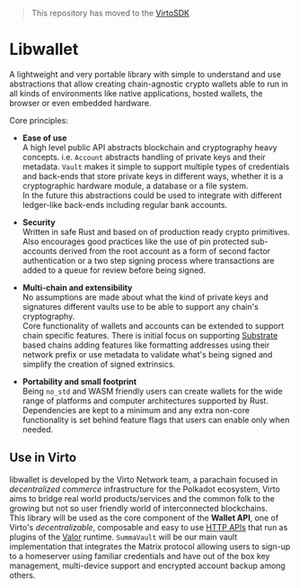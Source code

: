 > This repository has moved to the [VirtoSDK](https://github.com/virto-network/virto-sdk)

# Libwallet

A lightweight and very portable library with simple to understand and use
abstractions that allow creating chain-agnostic crypto wallets able to run in
all kinds of environments like native applications, hosted wallets, the browser
or even embedded hardware.

Core principles:

- **Ease of use**  
  A high level public API abstracts blockchain and cryptography heavy concepts.
  i.e. `Account` abstracts handling of private keys and their metadata. 
  `Vault` makes it simple to support multiple types of credentials and
  back-ends that store private keys in different ways, whether it is a
  cryptographic hardware module, a database or a file system.  
  In the future this abstractions could be used to integrate with different
  ledger-like back-ends including regular bank accounts.

- **Security**  
  Written in safe Rust and based on of production ready crypto primitives. Also
  encourages good practices like the use of pin protected sub-accounts derived
  from the root account as a form of second factor authentication or a two step
  signing process where transactions are added to a queue for review before
  being signed.

- **Multi-chain and extensibility**  
  No assumptions are made about what the kind of private keys and signatures
  different vaults use to be able to support any chain's cryptography.  
  Core functionality of wallets and accounts can be extended to support chain
  specific features. There is initial focus on supporting [Substrate][1] based
  chains adding features like formatting addresses using their network prefix
  or use metadata to validate what's being signed and simplify the creation of
  signed extrinsics.
   
- **Portability and small footprint**  
  Being `no_std` and WASM friendly users can create wallets for the wide range
  of platforms and computer architectures supported by Rust. Dependencies are
  kept to a minimum and any extra non-core functionality is set behind feature
  flags that users can enable only when needed.
  
[1]: https://substrate.io/

## Use in Virto

libwallet is developed by the Virto Network team, a parachain focused in
*decentralized commerce* infrastructure for the Polkadot ecosystem, Virto aims
to bridge real world products/services and the common folk to the growing but
not so user friendly world of interconnected blockchains.  
This library will be used as the core component of the **Wallet API**, one of
Virto's *decentralizable*, composable and easy to use [HTTP APIs][2] that run
as plugins of the [Valor][3] runtime.
`SummaVault` will be our main vault implementation that integrates the Matrix
protocol allowing users to sign-up to a homeserver using familiar credentials
and have out of the box key management, multi-device support and encrypted
account backup among others.

[2]: https://github.com/virto-network/virto-apis
[3]: https://github.com/virto-network/valor
